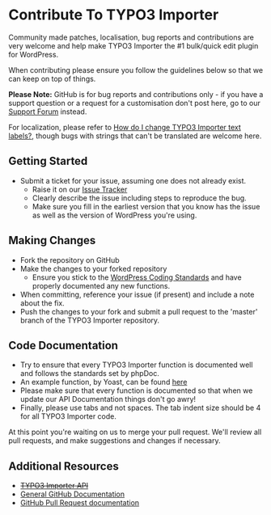 # Contribute To TYPO3 Importer

Community made patches, localisation, bug reports and contributions are very welcome and help make TYPO3 Importer the #1 bulk/quick edit plugin for WordPress.

When contributing please ensure you follow the guidelines below so that we can keep on top of things.

__Please Note:__ GitHub is for bug reports and contributions only - if you have a support question or a request for a customisation don't post here, go to our [Support Forum](http://wordpress.org/support/plugin/typo3-importer) instead.

For localization, please refer to [How do I change TYPO3 Importer text labels?](https://nodedesk.zendesk.com/hc/en-us/articles/202294892-How-do-I-change-Testimonials-Widget-text-labels-), though bugs with strings that can't be translated are welcome here.

## Getting Started

* Submit a ticket for your issue, assuming one does not already exist.
  * Raise it on our [Issue Tracker](https://github.com/michael-cannon/typo3-importer/issues)
  * Clearly describe the issue including steps to reproduce the bug.
  * Make sure you fill in the earliest version that you know has the issue as well as the version of WordPress you're using.

## Making Changes

* Fork the repository on GitHub
* Make the changes to your forked repository
  * Ensure you stick to the [WordPress Coding Standards](http://codex.wordpress.org/WordPress_Coding_Standards) and have properly documented any new functions.
* When committing, reference your issue (if present) and include a note about the fix.
* Push the changes to your fork and submit a pull request to the 'master' branch of the TYPO3 Importer repository.

## Code Documentation

* Try to ensure that every TYPO3 Importer function is documented well and follows the standards set by phpDoc.
* An example function, by Yoast, can be found [here](https://gist.github.com/jdevalk/5574677)
* Please make sure that every function is documented so that when we update our API Documentation things don't go awry!
* Finally, please use tabs and not spaces. The tab indent size should be 4 for all TYPO3 Importer code.

At this point you're waiting on us to merge your pull request. We'll review all pull requests, and make suggestions and changes if necessary.

## Additional Resources

* ~~[TYPO3 Importer API](https://github.com/michael-cannon/typo3-importer/blob/master/API.md)~~
* [General GitHub Documentation](http://help.github.com/)
* [GitHub Pull Request documentation](http://help.github.com/send-pull-requests/)
